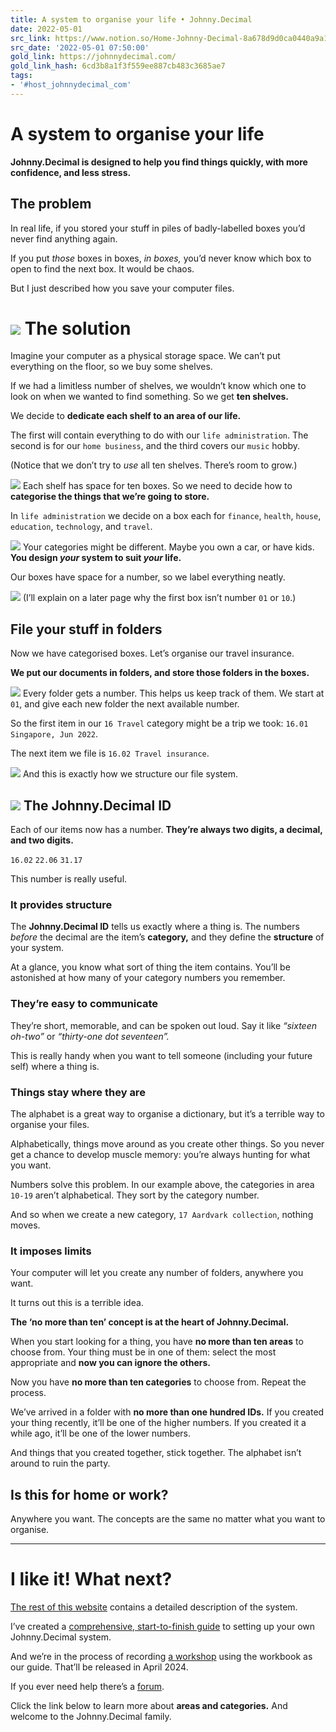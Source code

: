 ```yaml
---
title: A system to organise your life • Johnny.Decimal
date: 2022-05-01
src_link: https://www.notion.so/Home-Johnny-Decimal-8a678d9d0ca0440a9a1bc2a9e41cf6fb
src_date: '2022-05-01 07:50:00'
gold_link: https://johnnydecimal.com/
gold_link_hash: 6cd3b8a1f3f559ee887cb483c3685ae7
tags:
- '#host_johnnydecimal_com'
---
```


 A system to organise your life
==============================


**Johnny.Decimal is designed to help you find things quickly, with more confidence, and less stress.**


The problem
-----------


In real life, if you stored your stuff in piles of badly-labelled boxes you’d never find anything again.


If you put *those* boxes in boxes, *in boxes,* you’d never know which box to open to find the next box. It would be chaos.


But I just described how you save your computer files.


![](/img/_new/11.01.01-susans-messy-files-862x1856@2x.png)
The solution
============


Imagine your computer as a physical storage space. We can’t put everything on the floor, so we buy some shelves.


If we had a limitless number of shelves, we wouldn’t know which one to look on when we wanted to find something. So we get **ten shelves.**


We decide to **dedicate each shelf to an area of our life.**


The first will contain everything to do with our `life administration`. The second is for our `home business`, and the third covers our `music` hobby.


(Notice that we don’t try to *use* all ten shelves. There’s room to grow.)


![](/img/_new/11.01.02-shelvesx3-empty-900x700.png)
Each shelf has space for ten boxes. So we need to decide how to **categorise the things that we’re going to store.**


In `life administration` we decide on a box each for `finance`, `health`, `house`, `education`, `technology`, and `travel`.


![](/img/_new/11.01.03-shelf-no-numbers-with-boxesx6-700x900.png)
Your categories might be different. Maybe you own a car, or have kids. **You design *your* system to suit *your* life.**


Our boxes have space for a number, so we label everything neatly.


![](/img/_new/11.01.04-shelf1019-with-numbered-boxesx6-700x900.png)
(I’ll explain on a later page why the first box isn’t number `01` or `10`.)


File your stuff in folders
--------------------------


Now we have categorised boxes. Let’s organise our travel insurance.


**We put our documents in folders, and store those folders in the boxes.**


![](/img/_new/11.01.05-folder-1602-with-documents-698x725.png)
Every folder gets a number. This helps us keep track of them. We start at `01`, and give each new folder the next available number.


So the first item in our `16 Travel` category might be a trip we took: `16.01 Singapore, Jun 2022`.


The next item we file is `16.02 Travel insurance`.


![](/img/_new/11.01.06-box-16Travel-with-3-folders-699x574.png)
And this is exactly how we structure our file system.


![](/img/_new/11.01.07-susans-tidy-files-700x900.png)
The Johnny.Decimal ID
---------------------


Each of our items now has a number. **They’re always two digits, a decimal, and two digits.**


`16.02` `22.06` `31.17`


This number is really useful.


### It provides structure


The **Johnny.Decimal ID** tells us exactly where a thing is. The numbers *before* the decimal are the item’s **category,** and they define the **structure** of your system.


At a glance, you know what sort of thing the item contains. You’ll be astonished at how many of your category numbers you remember.


### They’re easy to communicate


They’re short, memorable, and can be spoken out loud. Say it like *“sixteen oh-two”* or *“thirty-one dot seventeen”.*


This is really handy when you want to tell someone (including your future self) where a thing is.


### Things stay where they are


The alphabet is a great way to organise a dictionary, but it’s a terrible way to organise your files.


Alphabetically, things move around as you create other things. So you never get a chance to develop muscle memory: you’re always hunting for what you want.


Numbers solve this problem. In our example above, the categories in area `10-19` aren’t alphabetical. They sort by the category number.


And so when we create a new category, `17 Aardvark collection`, nothing moves.


### It imposes limits


Your computer will let you create any number of folders, anywhere you want.


It turns out this is a terrible idea.


**The ‘no more than ten’ concept is at the heart of Johnny.Decimal.**


When you start looking for a thing, you have **no more than ten areas** to choose from. Your thing must be in one of them: select the most appropriate and **now you can ignore the others.**


Now you have **no more than ten categories** to choose from. Repeat the process.


We’ve arrived in a folder with **no more than one hundred IDs.** If you created your thing recently, it’ll be one of the higher numbers. If you created it a while ago, it’ll be one of the lower numbers.


And things that you created together, stick together. The alphabet isn’t around to ruin the party.


Is this for home or work?
-------------------------


Anywhere you want. The concepts are the same no matter what you want to organise.




---


I like it! What next?
=====================


[The rest of this website](/11.02/) contains a detailed description of the system.


I’ve created a [comprehensive, start-to-finish guide](/14.02/) to setting up your own Johnny.Decimal system.


And we’re in the process of recording [a workshop](/14.03/) using the workbook as our guide. That’ll be released in April 2024.


If you ever need help there’s a [forum](/21.01/).


Click the link below to learn more about **areas and categories.** And welcome to the Johnny.Decimal family.
